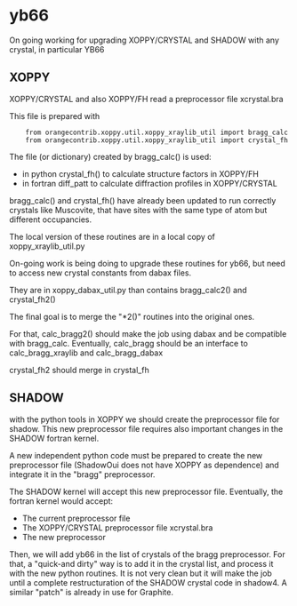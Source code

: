 yb66
====

On going working for upgrading XOPPY/CRYSTAL and SHADOW with any crystal, in particular YB66


XOPPY
-----

XOPPY/CRYSTAL and also XOPPY/FH read a preprocessor file xcrystal.bra

This file is prepared with 

```
    from orangecontrib.xoppy.util.xoppy_xraylib_util import bragg_calc
    from orangecontrib.xoppy.util.xoppy_xraylib_util import crystal_fh
```

The file (or dictionary) created by bragg_calc() is used:
 
- in python crystal_fh() to calculate structure factors in XOPPY/FH
- in fortran diff_patt to calculate diffraction profiles in XOPPY/CRYSTAL

bragg_calc() and crystal_fh() have already been updated to run correctly crystals like Muscovite, that have sites with the same type of atom but different occupancies. 

The local version of these routines are in a local copy of xoppy_xraylib_util.py

On-going work is being doing to upgrade these routines for yb66, but need to access new crystal constants from dabax files. 

They are in xoppy_dabax_util.py than contains bragg_calc2() and crystal_fh2()

The final goal is to merge the "*2()" routines into the original ones.

For that, calc_bragg2() should make the job using dabax and be compatible with bragg_calc.
Eventually, calc_bragg should be an interface to calc_bragg_xraylib and calc_bragg_dabax

crystal_fh2 should merge in crystal_fh

SHADOW
------

with the python tools in XOPPY we should create the preprocessor file for shadow. This new preprocessor file requires also important changes in the SHADOW fortran kernel.

A new independent python code must be prepared to create the new preprocessor file (ShadowOui does not have XOPPY as dependence) and integrate it in the "bragg" preprocessor.


The SHADOW kernel will accept this new preprocessor file. Eventually, the fortran kernel would accept:
- The current preprocessor file
- The XOPPY/CRYSTAL preprocessor file xcrystal.bra
- The new preprocessor

Then, we will add yb66 in the list of crystals of the bragg preprocessor. For that, a "quick-and dirty" way is to add it in the crystal list, and process it with the new python routines.  It is not very clean but it will make the job until a complete restructuration of the SHADOW crystal code in shadow4. A similar "patch" is already in use for Graphite.
